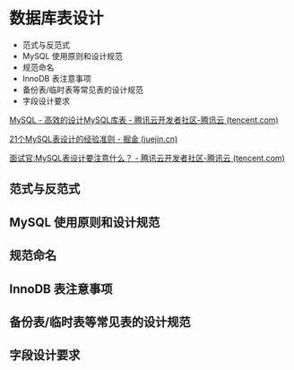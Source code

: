 # 数据库表设计

* 范式与反范式
* MySQL 使用原则和设计规范
* 规范命名
*  InnoDB 表注意事项
* 备份表/临时表等常见表的设计规范
* 字段设计要求





[MySQL - 高效的设计MySQL库表 - 腾讯云开发者社区-腾讯云 (tencent.com)](https://cloud.tencent.com/developer/article/1863156)

[21个MySQL表设计的经验准则 - 掘金 (juejin.cn)](https://juejin.cn/post/7147135702604447758)

[面试官:MySQL表设计要注意什么？ - 腾讯云开发者社区-腾讯云 (tencent.com)](https://cloud.tencent.com/developer/article/1468442)

## 范式与反范式





## MySQL 使用原则和设计规范

## 规范命名

## InnoDB 表注意事项

## 备份表/临时表等常见表的设计规范

## 字段设计要求
